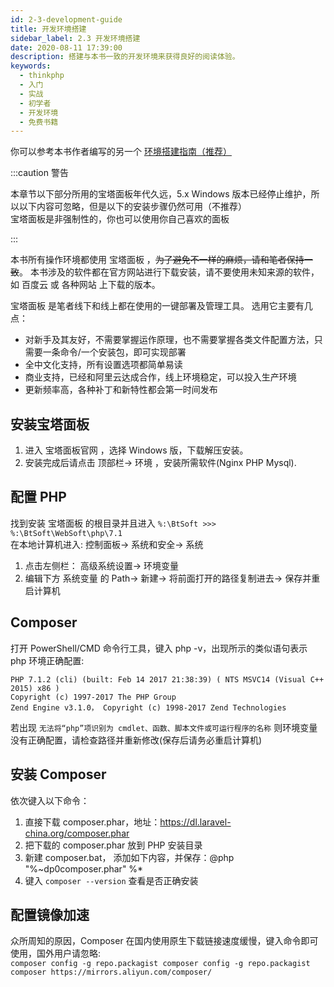 ```yaml
---
id: 2-3-development-guide
title: 开发环境搭建
sidebar_label: 2.3 开发环境搭建
date: 2020-08-11 17:39:00
description: 搭建与本书一致的开发环境来获得良好的阅读体验。
keywords:
  - thinkphp
  - 入门
  - 实战
  - 初学者
  - 开发环境
  - 免费书籍
---
```


你可以参考本书作者编写的另一个 [环境搭建指南（推荐）](/docs/development-guide/introduction)

:::caution 警告

本章节以下部分所用的宝塔面板年代久远，5.x Windows 版本已经停止维护，所以以下内容可忽略，但是以下的安装步骤仍然可用（不推荐）  
宝塔面板是非强制性的，你也可以使用你自己喜欢的面板 

:::

本书所有操作环境都使用 宝塔面板 ，<del>为了避免不一样的麻烦，请和笔者保持一致</del>。 本书涉及的软件都在官方网站进行下载安装，请不要使用未知来源的软件，如 百度云 或 各种网站 上下载的版本。

宝塔面板 是笔者线下和线上都在使用的一键部署及管理工具。 选用它主要有几点：

- 对新手及其友好，不需要掌握运作原理，也不需要掌握各类文件配置方法，只需要一条命令/一个安装包，即可实现部署
- 全中文化支持，所有设置选项都简单易读
- 商业支持，已经和阿里云达成合作，线上环境稳定，可以投入生产环境
- 更新频率高，各种补丁和新特性都会第一时间发布

## 安装宝塔面板

1. 进入 宝塔面板官网 ，选择 Windows 版，下载解压安装。
2. 安装完成后请点击 顶部栏-> 环境 ，安装所需软件(Nginx PHP Mysql).

## 配置 PHP

找到安装 宝塔面板 的根目录并且进入 `%:\BtSoft >>> %:\BtSoft\WebSoft\php\7.1`  
在本地计算机进入: 控制面板-> 系统和安全-> 系统

1. 点击左侧栏： 高级系统设置-> 环境变量
2. 编辑下方 系统变量 的 Path-> 新建-> 将前面打开的路径复制进去-> 保存并重启计算机

## Composer

打开 PowerShell/CMD 命令行工具，键入 php -v，出现所示的类似语句表示 php 环境正确配置:

```
PHP 7.1.2 (cli) (built: Feb 14 2017 21:38:39) ( NTS MSVC14 (Visual C++ 2015) x86 )
Copyright (c) 1997-2017 The PHP Group
Zend Engine v3.1.0， Copyright (c) 1998-2017 Zend Technologies
```

若出现 `无法将“php”项识别为 cmdlet、函数、脚本文件或可运行程序的名称` 则环境变量没有正确配置，请检查路径并重新修改(保存后请务必重启计算机)

## 安装 Composer

依次键入以下命令：

1. 直接下载 composer.phar，地址：https://dl.laravel-china.org/composer.phar
2. 把下载的 composer.phar 放到 PHP 安装目录
3. 新建 composer.bat， 添加如下内容，并保存：@php "%~dp0composer.phar" %\*
4. 键入 `composer --version` 查看是否正确安装

## 配置镜像加速

众所周知的原因，Composer 在国内使用原生下载链接速度缓慢，键入命令即可使用，国外用户请忽略:  
`composer config -g repo.packagist composer config -g repo.packagist composer https://mirrors.aliyun.com/composer/`
